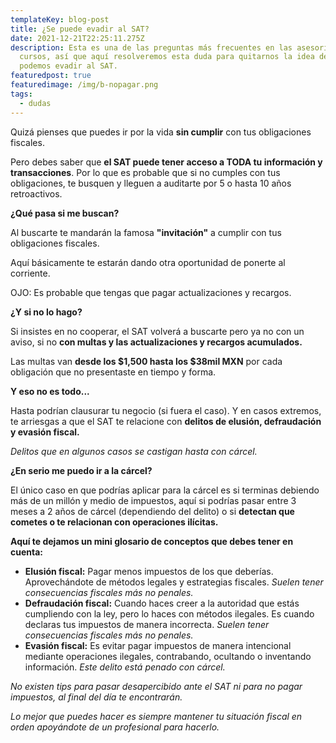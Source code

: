 ```yaml
---
templateKey: blog-post
title: ¿Se puede evadir al SAT?
date: 2021-12-21T22:25:11.275Z
description: Esta es una de las preguntas más frecuentes en las asesorías y
  cursos, así que aquí resolveremos esta duda para quitarnos la idea de que
  podemos evadir al SAT.
featuredpost: true
featuredimage: /img/b-nopagar.png
tags:
  - dudas
---
```

Quizá pienses que puedes ir por la vida **sin cumplir** con tus obligaciones fiscales.

Pero debes saber que **el SAT puede tener acceso a TODA tu información y transacciones**. Por lo que es probable que si no cumples con tus obligaciones, te busquen y lleguen a auditarte por 5 o hasta 10 años retroactivos.

**¿Qué pasa si me buscan?**

Al buscarte te mandarán la famosa **"invitación"** a cumplir con tus obligaciones fiscales.

Aquí básicamente te estarán dando otra oportunidad de ponerte al corriente.

OJO: Es probable que tengas que pagar actualizaciones y recargos.

**¿Y si no lo hago?**

Si insistes en no cooperar, el SAT volverá a buscarte pero ya no con un aviso, si no **con multas y las actualizaciones y recargos acumulados.**

Las multas van **desde los $1,500 hasta los $38mil MXN** por cada obligación que no presentaste en tiempo y forma.

**Y eso no es todo...**

Hasta podrían clausurar tu negocio (si fuera el caso). Y en casos extremos, te arriesgas a que el SAT te relacione con **delitos de elusión, defraudación y evasión fiscal.**

*Delitos que en algunos casos se castigan hasta con cárcel.*

**¿En serio me puedo ir a la cárcel?**

El único caso en que podrías aplicar para la cárcel es si terminas debiendo más de un millón y medio de impuestos, aquí si podrías pasar entre 3 meses a 2 años de cárcel (dependiendo del delito) o si **detectan que cometes o te relacionan con operaciones ilícitas.**

**Aquí te dejamos un mini glosario de conceptos que debes tener en cuenta:**

* **Elusión fiscal:** Pagar menos impuestos de los que deberías. Aprovechándote de métodos legales y estrategias fiscales. *Suelen tener consecuencias fiscales más no penales.*
* **Defraudación fiscal:** Cuando haces creer a la autoridad que estás cumpliendo con la ley, pero lo haces con métodos ilegales. Es cuando declaras tus impuestos de manera incorrecta. *Suelen tener consecuencias fiscales más no penales.*
* **Evasión fiscal:** Es evitar pagar impuestos de manera intencional mediante operaciones ilegales, contrabando, ocultando o inventando información. *Este delito está penado con cárcel.*

*No existen tips para pasar desapercibido ante el SAT ni para no pagar impuestos, al final del día te encontrarán.*

*Lo mejor que puedes hacer es siempre mantener tu situación fiscal en orden apoyándote de un profesional para hacerlo.*